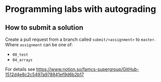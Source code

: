# Programming labs with autograding

## How to submit a solution
Create a pull request from a branch called `submit/<assignment>` to `master`.\
Where `assignment` can be one of:
- `00_test`
- `04_arrays`

For details see https://www.notion.so/famcs-supergroup/GitHub-1512d4e8c2c5497a978841ef9d6b2b17
